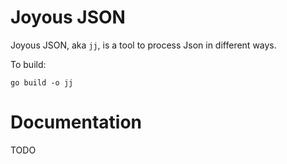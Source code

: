 # Joyous JSON

Joyous JSON, aka `jj`, is a tool to process Json in different ways.

To build:

```
go build -o jj
```

# Documentation

TODO
